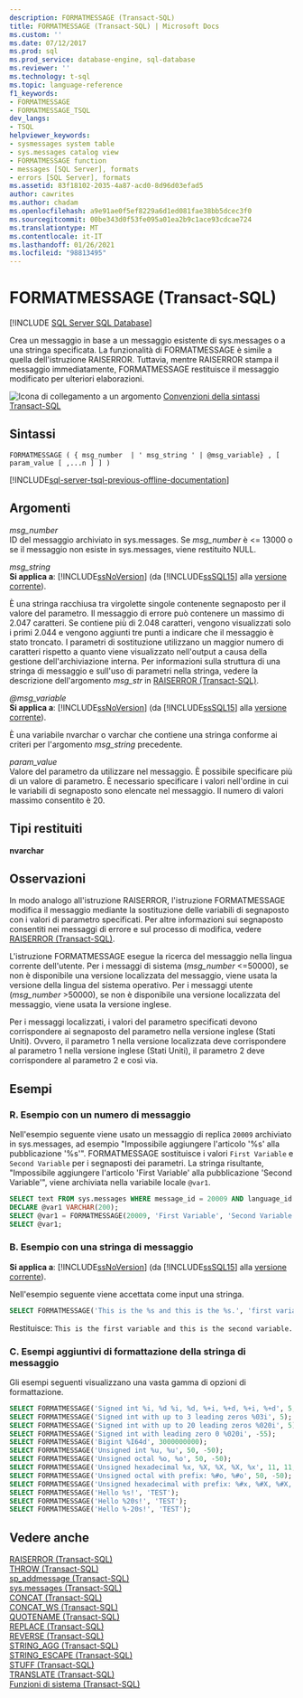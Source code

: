 ```yaml
---
description: FORMATMESSAGE (Transact-SQL)
title: FORMATMESSAGE (Transact-SQL) | Microsoft Docs
ms.custom: ''
ms.date: 07/12/2017
ms.prod: sql
ms.prod_service: database-engine, sql-database
ms.reviewer: ''
ms.technology: t-sql
ms.topic: language-reference
f1_keywords:
- FORMATMESSAGE
- FORMATMESSAGE_TSQL
dev_langs:
- TSQL
helpviewer_keywords:
- sysmessages system table
- sys.messages catalog view
- FORMATMESSAGE function
- messages [SQL Server], formats
- errors [SQL Server], formats
ms.assetid: 83f18102-2035-4a87-acd0-8d96d03efad5
author: cawrites
ms.author: chadam
ms.openlocfilehash: a9e91ae0f5ef8229a6d1ed081fae38bb5dcec3f0
ms.sourcegitcommit: 00be343d0f53fe095a01ea2b9c1ace93cdcae724
ms.translationtype: MT
ms.contentlocale: it-IT
ms.lasthandoff: 01/26/2021
ms.locfileid: "98813495"
---
```

# <a name="formatmessage-transact-sql"></a>FORMATMESSAGE (Transact-SQL)
[!INCLUDE [SQL Server SQL Database](../../includes/applies-to-version/sql-asdb.md)]

  Crea un messaggio in base a un messaggio esistente di sys.messages o a una stringa specificata. La funzionalità di FORMATMESSAGE è simile a quella dell'istruzione RAISERROR. Tuttavia, mentre RAISERROR stampa il messaggio immediatamente, FORMATMESSAGE restituisce il messaggio modificato per ulteriori elaborazioni.  
  
 ![Icona di collegamento a un argomento](../../database-engine/configure-windows/media/topic-link.gif "Icona di collegamento a un argomento") [Convenzioni della sintassi Transact-SQL](../../t-sql/language-elements/transact-sql-syntax-conventions-transact-sql.md)  
  
## <a name="syntax"></a>Sintassi  
  
```syntaxsql
FORMATMESSAGE ( { msg_number  | ' msg_string ' | @msg_variable} , [ param_value [ ,...n ] ] )  
```  
  
[!INCLUDE[sql-server-tsql-previous-offline-documentation](../../includes/sql-server-tsql-previous-offline-documentation.md)]

## <a name="arguments"></a>Argomenti
 *msg_number*  
 ID del messaggio archiviato in sys.messages. Se *msg_number* è <= 13000 o se il messaggio non esiste in sys.messages, viene restituito NULL.  
  
 *msg_string*  
 **Si applica a**: [!INCLUDE[ssNoVersion](../../includes/ssnoversion-md.md)] (da [!INCLUDE[ssSQL15](../../includes/sssql16-md.md)] alla [versione corrente](/troubleshoot/sql/general/determine-version-edition-update-level)).  
  
 È una stringa racchiusa tra virgolette singole contenente segnaposto per il valore del parametro. Il messaggio di errore può contenere un massimo di 2.047 caratteri. Se contiene più di 2.048 caratteri, vengono visualizzati solo i primi 2.044 e vengono aggiunti tre punti a indicare che il messaggio è stato troncato. I parametri di sostituzione utilizzano un maggior numero di caratteri rispetto a quanto viene visualizzato nell'output a causa della gestione dell'archiviazione interna.  Per informazioni sulla struttura di una stringa di messaggio e sull'uso di parametri nella stringa, vedere la descrizione dell'argomento *msg_str* in [RAISERROR &#40;Transact-SQL&#41;](../../t-sql/language-elements/raiserror-transact-sql.md).  

 *@msg_variable*  
 **Si applica a**: [!INCLUDE[ssNoVersion](../../includes/ssnoversion-md.md)] (da [!INCLUDE[ssSQL15](../../includes/sssql16-md.md)] alla [versione corrente](/troubleshoot/sql/general/determine-version-edition-update-level)).  
  
 È una variabile nvarchar o varchar che contiene una stringa conforme ai criteri per l'argomento *msg_string* precedente.  
  
 *param_value*  
 Valore del parametro da utilizzare nel messaggio. È possibile specificare più di un valore di parametro. È necessario specificare i valori nell'ordine in cui le variabili di segnaposto sono elencate nel messaggio. Il numero di valori massimo consentito è 20.  
  
## <a name="return-types"></a>Tipi restituiti  
 **nvarchar**  
  
## <a name="remarks"></a>Osservazioni  
 In modo analogo all'istruzione RAISERROR, l'istruzione FORMATMESSAGE modifica il messaggio mediante la sostituzione delle variabili di segnaposto con i valori di parametro specificati. Per altre informazioni sui segnaposto consentiti nei messaggi di errore e sul processo di modifica, vedere [RAISERROR &#40;Transact-SQL&#41;](../../t-sql/language-elements/raiserror-transact-sql.md).  
  
 L'istruzione FORMATMESSAGE esegue la ricerca del messaggio nella lingua corrente dell'utente. Per i messaggi di sistema (*msg_number* <=50000), se non è disponibile una versione localizzata del messaggio, viene usata la versione della lingua del sistema operativo. Per i messaggi utente (*msg_number* >50000), se non è disponibile una versione localizzata del messaggio, viene usata la versione inglese.
  
 Per i messaggi localizzati, i valori del parametro specificati devono corrispondere ai segnaposto del parametro nella versione inglese (Stati Uniti). Ovvero, il parametro 1 nella versione localizzata deve corrispondere al parametro 1 nella versione inglese (Stati Uniti), il parametro 2 deve corrispondere al parametro 2 e così via.  
  
## <a name="examples"></a>Esempi  
  
### <a name="a-example-with-a-message-number"></a>R. Esempio con un numero di messaggio  
 Nell'esempio seguente viene usato un messaggio di replica `20009` archiviato in sys.messages, ad esempio "Impossibile aggiungere l'articolo '%s' alla pubblicazione '%s'". FORMATMESSAGE sostituisce i valori `First Variable` e `Second Variable` per i segnaposti dei parametri. La stringa risultante, "Impossibile aggiungere l'articolo 'First Variable' alla pubblicazione 'Second Variable'", viene archiviata nella variabile locale `@var1`.  
  
```sql
SELECT text FROM sys.messages WHERE message_id = 20009 AND language_id = 1033;  
DECLARE @var1 VARCHAR(200);   
SELECT @var1 = FORMATMESSAGE(20009, 'First Variable', 'Second Variable');   
SELECT @var1;  
```  
  
### <a name="b-example-with-a-message-string"></a>B. Esempio con una stringa di messaggio  
  
**Si applica a**: [!INCLUDE[ssNoVersion](../../includes/ssnoversion-md.md)] (da [!INCLUDE[ssSQL15](../../includes/sssql16-md.md)] alla [versione corrente](/troubleshoot/sql/general/determine-version-edition-update-level)).  
  
 Nell'esempio seguente viene accettata come input una stringa.  
  
```sql
SELECT FORMATMESSAGE('This is the %s and this is the %s.', 'first variable', 'second variable') AS Result;  
```  
  
 Restituisce: `This is the first variable and this is the second variable.`  
  
### <a name="c-additional-message-string-formatting-examples"></a>C. Esempi aggiuntivi di formattazione della stringa di messaggio  
 Gli esempi seguenti visualizzano una vasta gamma di opzioni di formattazione.  
  
```sql
SELECT FORMATMESSAGE('Signed int %i, %d %i, %d, %+i, %+d, %+i, %+d', 5, -5, 50, -50, -11, -11, 11, 11);
SELECT FORMATMESSAGE('Signed int with up to 3 leading zeros %03i', 5);  
SELECT FORMATMESSAGE('Signed int with up to 20 leading zeros %020i', 5);  
SELECT FORMATMESSAGE('Signed int with leading zero 0 %020i', -55);  
SELECT FORMATMESSAGE('Bigint %I64d', 3000000000);
SELECT FORMATMESSAGE('Unsigned int %u, %u', 50, -50);  
SELECT FORMATMESSAGE('Unsigned octal %o, %o', 50, -50);  
SELECT FORMATMESSAGE('Unsigned hexadecimal %x, %X, %X, %X, %x', 11, 11, -11, 50, -50);  
SELECT FORMATMESSAGE('Unsigned octal with prefix: %#o, %#o', 50, -50);  
SELECT FORMATMESSAGE('Unsigned hexadecimal with prefix: %#x, %#X, %#X, %X, %x', 11, 11, -11, 50, -50);  
SELECT FORMATMESSAGE('Hello %s!', 'TEST');  
SELECT FORMATMESSAGE('Hello %20s!', 'TEST');  
SELECT FORMATMESSAGE('Hello %-20s!', 'TEST');  
```  
  
## <a name="see-also"></a>Vedere anche  
 [RAISERROR &#40;Transact-SQL&#41;](../../t-sql/language-elements/raiserror-transact-sql.md)  
 [THROW &#40;Transact-SQL&#41;](../../t-sql/language-elements/throw-transact-sql.md)   
 [sp_addmessage &#40;Transact-SQL&#41;](../../relational-databases/system-stored-procedures/sp-addmessage-transact-sql.md)   
 [sys.messages &#40;Transact-SQL&#41;](../../relational-databases/system-catalog-views/messages-for-errors-catalog-views-sys-messages.md)   
 [CONCAT &#40;Transact-SQL&#41;](../../t-sql/functions/concat-transact-sql.md)  
 [CONCAT_WS &#40;Transact-SQL&#41;](../../t-sql/functions/concat-ws-transact-sql.md)  
 [QUOTENAME &#40;Transact-SQL&#41;](../../t-sql/functions/quotename-transact-sql.md)  
 [REPLACE &#40;Transact-SQL&#41;](../../t-sql/functions/replace-transact-sql.md)  
 [REVERSE &#40;Transact-SQL&#41;](../../t-sql/functions/reverse-transact-sql.md)  
 [STRING_AGG &#40;Transact-SQL&#41;](../../t-sql/functions/string-agg-transact-sql.md)  
 [STRING_ESCAPE &#40;Transact-SQL&#41;](../../t-sql/functions/string-escape-transact-sql.md)  
 [STUFF &#40;Transact-SQL&#41;](../../t-sql/functions/stuff-transact-sql.md)  
 [TRANSLATE &#40;Transact-SQL&#41;](../../t-sql/functions/translate-transact-sql.md)  
 [Funzioni di sistema &#40;Transact-SQL&#41;](../../relational-databases/system-functions/system-functions-category-transact-sql.md)   
